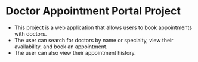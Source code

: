 # Doctor Appointment Portal Project
- This project is a web application that allows users to book appointments with doctors.
- The user can search for doctors by name or specialty, view their availability, and book an appointment.
- The user can also view their appointment history.

